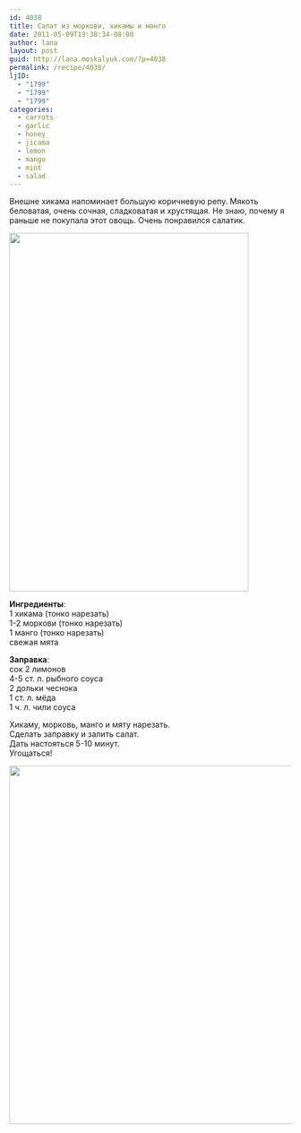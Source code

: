 ```yaml
---
id: 4038
title: Салат из моркови, хикамы и манго
date: 2011-05-09T19:38:34-08:00
author: lana
layout: post
guid: http://lana.moskalyuk.com/?p=4038
permalink: /recipe/4038/
ljID:
  - "1799"
  - "1799"
  - "1799"
categories:
  - carrots
  - garlic
  - honey
  - jicama
  - lemon
  - mango
  - mint
  - salad
---
```

Внешне хикама напоминает большую коричневую репу. Мякоть беловатая, очень сочная, сладковатая и хрустящая. Не знаю, почему я раньше не покупала этот овощь. Очень понравился салатик.

<img loading="lazy" class="alignnone" title="jicama salad" src="http://farm3.static.flickr.com/2376/5705833628_6d7b11677f_z.jpg" alt="" width="427" height="640" /> 

**Ингредиенты**:  
1 хикама (тонко нарезать)  
1-2 моркови (тонко нарезать)  
1 манго (тонко нарезать)  
свежая мята

**Заправка**:  
сок 2 лимонов  
4-5 ст. л. рыбного соуса  
2 дольки чеснока  
1 ст. л. мёда  
1 ч. л. чили соуса

Хикаму, морковь, манго и мяту нарезать.  
Сделать заправку и залить салат.  
Дать настояться 5-10 минут.  
Угощаться!

<img loading="lazy" class="alignnone" title="salad" src="http://farm3.static.flickr.com/2738/5705844162_3646b912b6_z.jpg" alt="" width="543" height="640" />